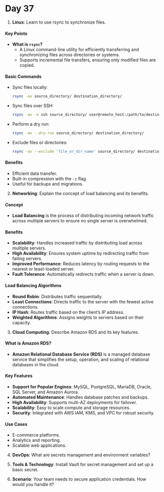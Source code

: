 # Day 37

1. **Linux**: Learn to use rsync to synchronize files.
#### **Key Points**
- **What is `rsync`?**
  - A Linux command-line utility for efficiently transferring and synchronizing files across directories or systems.
  - Supports incremental file transfers, ensuring only modified files are copied.

#### **Basic Commands**
- Sync files locally:
  ```bash
  rsync -av source_directory/ destination_directory/
  ```
- Sync files over SSH:
  ```bash
  rsync -av -e ssh source_directory/ user@remote_host:/path/to/destination/
  ```
- Perform a dry run:
  ```bash
  rsync -av --dry-run source_directory/ destination_directory/
  ```
- Exclude files or directories:
  ```bash
  rsync -av --exclude 'file_or_dir_name' source_directory/ destination_directory/
  ```

#### **Benefits**
- Efficient data transfer.
- Built-in compression with the `-z` flag.
- Useful for backups and migrations.

   
2. **Networking**: Explain the concept of load balancing and its benefits.
#### **Concept**
- **Load Balancing** is the process of distributing incoming network traffic across multiple servers to ensure no single server is overwhelmed.

#### **Benefits**
- **Scalability**: Handles increased traffic by distributing load across multiple servers.
- **High Availability**: Ensures system uptime by redirecting traffic from failing servers.
- **Improved Performance**: Reduces latency by routing requests to the nearest or least-loaded server.
- **Fault Tolerance**: Automatically redirects traffic when a server is down.

#### **Load Balancing Algorithms**
- **Round Robin**: Distributes traffic sequentially.
- **Least Connections**: Directs traffic to the server with the fewest active connections.
- **IP Hash**: Routes traffic based on the client’s IP address.
- **Weighted Algorithms**: Assigns weights to servers based on their capacity.


3. **Cloud Computing**: Describe Amazon RDS and its key features.
#### **What is Amazon RDS?**
- **Amazon Relational Database Service (RDS)** is a managed database service that simplifies the setup, operation, and scaling of relational databases in the cloud.

#### **Key Features**
- **Support for Popular Engines**: MySQL, PostgreSQL, MariaDB, Oracle, SQL Server, and Amazon Aurora.
- **Automated Maintenance**: Handles database patches and backups.
- **High Availability**: Supports multi-AZ deployments for failover.
- **Scalability**: Easy to scale compute and storage resources.
- **Security**: Integrated with AWS IAM, KMS, and VPC for robust security.

#### **Use Cases**
- E-commerce platforms.
- Analytics and reporting.
- Scalable web applications.


4. **DevOps**: What are secrets management and environment variables?

5. **Tools & Technology**: Install Vault for secret management and set up a basic secret.

6. **Scenario**: Your team needs to secure application credentials. How would you handle it?


